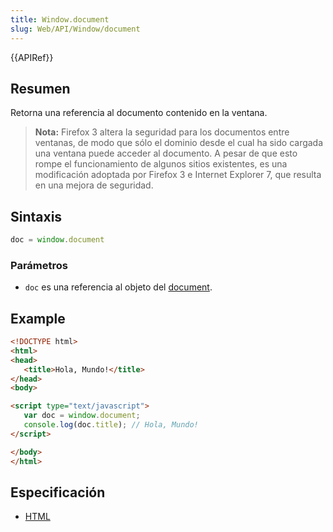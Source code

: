 ```yaml
---
title: Window.document
slug: Web/API/Window/document
---
```


{{APIRef}}

## Resumen

Retorna una referencia al documento contenido en la ventana.

> **Nota:** Firefox 3 altera la seguridad para los documentos entre ventanas, de modo que sólo el dominio desde el cual ha sido cargada una ventana puede acceder al documento. A pesar de que esto rompe el funcionamiento de algunos sitios existentes, es una modificación adoptada por Firefox 3 e Internet Explorer 7, que resulta en una mejora de seguridad.

## Sintaxis

```js
doc = window.document
```

### Parámetros

- `doc` es una referencia al objeto del [document](/es/docs/DOM/document).

## Example

```html
<!DOCTYPE html>
<html>
<head>
   <title>Hola, Mundo!</title>
</head>
<body>

<script type="text/javascript">
   var doc = window.document;
   console.log(doc.title); // Hola, Mundo!
</script>

</body>
</html>
```

## Especificación

- [HTML](http://www.whatwg.org/html/#the-window-object)

